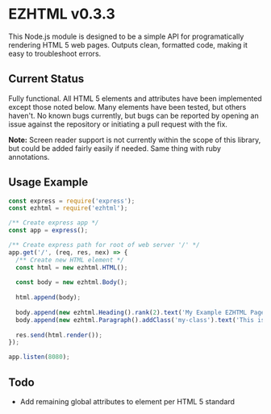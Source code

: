 # EZHTML v0.3.3

This Node.js module is designed to be a simple API for programatically rendering HTML 5
web pages.  Outputs clean, formatted code, making it easy to troubleshoot errors.

## Current Status

Fully functional.  All HTML 5 elements and attributes have been implemented except 
those noted below.  Many elements have been tested, but others haven't.  No known bugs
currently, but bugs can be reported by opening an issue against the repository or 
initiating a pull request with the fix.

**Note:** Screen reader support is not currently within the scope of this library,
but could be added fairly easily if needed.  Same thing with ruby annotations.

## Usage Example

```javascript
const express = require('express');
const ezhtml = require('ezhtml');

/** Create express app */
const app = express();

/** Create express path for root of web server '/' */
app.get('/', (req, res, nex) => {
  /** Create new HTML element */                           
  const html = new ezhtml.HTML();
             
  const body = new ezhtml.Body();
                                 
  html.append(body);
                                 
  body.append(new ezhtml.Heading().rank(2).text('My Example EZHTML Page'));
  body.append(new ezhtml.Paragraph().addClass('my-class').text('This is the first paragraph of my page.'));
                                                               
  res.send(html.render());
});

app.listen(8080);
```

## Todo

* Add remaining global attributes to element per HTML 5 standard
